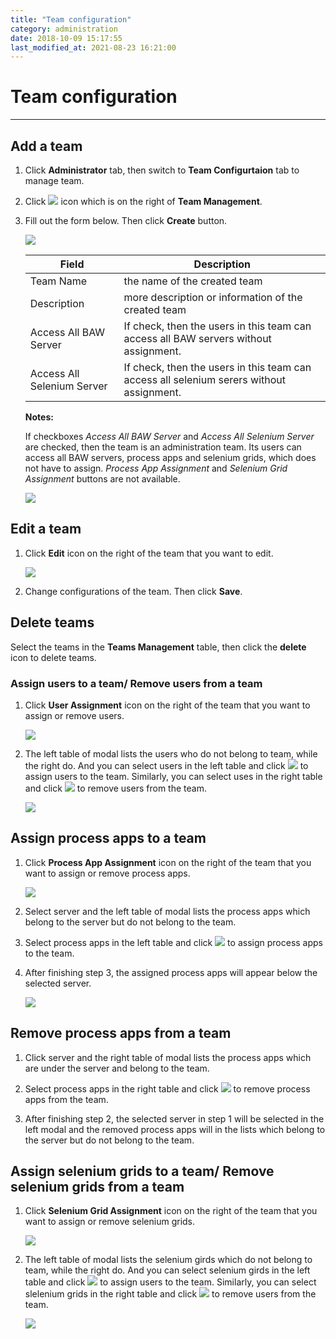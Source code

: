 ```yaml
---
title: "Team configuration"
category: administration
date: 2018-10-09 15:17:55
last_modified_at: 2021-08-23 16:21:00
---
```


# Team configuration
***

## Add a team
  1. Click **Administrator** tab, then switch to  **Team Configurtaion** tab to manage team.  

  2. Click ![][add_icon] icon which is on the right of **Team Management**.

  3. Fill out the form below. Then click **Create** button.

     ![][administrator_add_team]

     |   Field                | Description |
     |------------------------|-------------|                                          
     | Team    Name           | the name of the created team|  
     | Description            | more description or information of the created team|
     | Access All BAW Server  | If check, then the users in this team can access all BAW servers without assignment.|
     | Access All Selenium Server  | If check, then the users in this team can access all selenium serers without assignment.|

     **Notes:**

     If checkboxes *Access All BAW Server* and *Access All Selenium Server* are checked, then the team is an administration team. Its users can access all BAW servers, process apps and selenium grids, which does not have to assign. *Process App Assignment* and *Selenium Grid Assignment* buttons are not available.

     ![][administration_super_team]

## Edit a team

  1. Click **Edit** icon on the right of the team that you want to edit.

     ![][administrator_edit_team]

  2. Change configurations of the team. Then click **Save**.

## Delete teams

  Select the teams in the **Teams Management** table, then click the **delete** icon to delete teams.

### Assign users to a team/ Remove users from a team

  1. Click **User Assignment** icon on the right of the team that you want to assign or remove users.

     ![][administrator_assign_user]

  2. The left table of modal lists the users who do not belong to team, while the right do. And you can select users in the left table and click ![][administrator_assign_button] to assign users to the team. Similarly, you can select uses in the right table and click ![][administrator_remove_button] to remove users from the team.

     ![][administrator_assign]

## Assign process apps to a team

  1. Click **Process App Assignment** icon on the right of the team that you want to assign or remove process apps.

     ![][administrator_assign_processapps]

  2. Select server and the left table of modal lists the process apps which belong to the server but do not belong to the team.

  3. Select process apps in the left table and click ![][administrator_assign_button] to assign process apps to the team.

  4. After finishing step 3, the assigned process apps will appear below the selected server.

     ![][administrator_assign_process_apps]

## Remove process apps from a team

  1. Click server and the right table of modal lists the process apps which are under the server and belong to the team.

  2. Select process apps in the right table and click ![][administrator_remove_button] to remove process apps from the team.

  3. After finishing step 2, the selected server in step 1 will be selected in the left modal and the removed process apps will in the lists which belong to the server but do not belong to the team.

## Assign selenium grids to a team/ Remove selenium grids from a team

  1. Click **Selenium Grid Assignment** icon on the right of the team that you want to assign or remove selenium grids.

     ![][administrator_assign_selenium_grid]

  2. The left table of modal lists the selenium girds which do not belong to team, while the right do. And you can select selenium girds in the left table and click ![][administrator_assign_button] to assign users to the team. Similarly, you can select slelenium grids in the right table and click ![][administrator_remove_button] to remove users from the team.

     ![][administrator_assign_seleniumgrds]







[add_icon]: ../images/administrator/Administrator_add_icon.png
[administrator_add_team]: ../images/administrator/administrator_add_team.png
[administrator_edit_team]: ../images/administrator/administrator_edit_team.png
[administrator_assign_user]: ../images/administrator/administrator_assign_user.png
[administrator_assign_button]: ../images/administrator/administrator_assign_button.png
[administrator_remove_button]: ../images/administrator/administrator_remove_button.png
[administrator_assign]: ../images/administrator/administrator_assign.png
[administrator_assign_processapps]: ../images/administrator/administrator_assign_processapps.png
[administrator_assign_selenium_grid]: ../images/administrator/administrator_assign_selenium_grid.png
[administrator_assign_seleniumgrds]: ../images/administrator/administrator_assign_seleniumgrds.png
[administrator_assign_process_apps]: ../images/administrator/administrator_assign_process_apps.png
[administration_super_team]: ../images/administrator/administration_super_team.png
